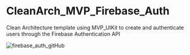 # CleanArch_MVP_Firebase_Auth
Clean Architecture template using MVP_UIKit to create and authenticate users through the Firebase Authentication API

![firebase_auth_gitHub](https://github.com/lucianohalbus/CleanArch_MVP_Firebase_Auth/assets/73191498/636d6a91-4472-47bb-a02e-c79f1072e224)
